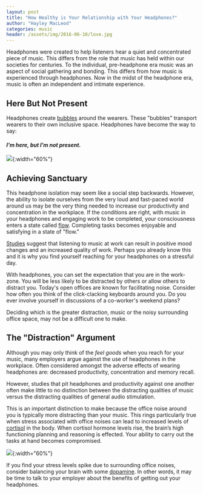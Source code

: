 ```yaml
---
layout: post
title: "How Healthy is Your Relationship with Your Headphones?"
author: "Hayley MacLeod"
categories: music
header: /assets/img/2016-06-10/love.jpg
---
```

Headphones were created to help listeners hear a quiet and concentrated piece of music. This differs from the role that music has held within our societies for centuries. To the individual, pre-headphone era music was an aspect of social gathering and bonding. This differs from how music is experienced through headphones. Now in the midst of the headphone era, music is often an independent and intimate experience.

## Here But Not Present

Headphones create [bubbles](http://www.queensjournal.ca/story/2007-01-23/bubbles-sound-public-space/) around the wearers. These "bubbles" transport wearers to their own inclusive space. Headphones have become the way to say:

#### *I'm here, but I'm not present.*

![](/assets/img/2016-06-10/iphone.jpg){:width="60%"}

## Achieving Sanctuary

This headphone isolation may seem like a social step backwards. However, the ability to isolate ourselves from the very loud and fast-paced world around us may be the very thing needed to increase our productivity and concentration in the workplace. If the conditions are right, with music in your headphones and engaging work to be completed, your consciousness enters a state called [flow](http://www.pickthebrain.com/blog/how-to-achieve-the-creative-state-of-flow/). Completing tasks becomes enjoyable and satisfying in a state of "flow."

[Studies](http://graphics8.nytimes.com/packages/pdf/business/LESIUKarticle2005.pdf?version=meter+at+1&module=meter-Links&pgtype=article&contentId=&mediaId=&referrer=https%3A%2F%2Fwww.google.ca%2F&priority=true&action=click&contentCollection=meter-links-click) suggest that listening to music at work can result in positive mood changes and an increased quality of work. Perhaps you already know this and it is why you find yourself reaching for your headphones on a stressful day.

With headphones, you can set the expectation that you are in the work-zone. You will be less likely to be distracted by others or allow others to distract you. Today's open offices are known for facilitating noise. Consider how often you think of the click-clacking keyboards around you. Do you ever involve yourself in discussions of a co-worker's weekend plans?

Deciding which is the greater distraction, music or the noisy surrounding office space, may not be a difficult one to make.

## The "Distraction" Argument

Although you may only think of the *feel goods* when you reach for your music, many employers argue against the use of headphones in the workplace. Often considered amongst the adverse effects of wearing headphones are: decreased productivity, concentration and memory recall.

However, studies that pit headphones and productivity against one another often make little to no distinction between the distracting qualities of music versus the distracting qualities of general audio stimulation.  

This is an important distinction to make because the office noise around you is typically more distracting than your music. This rings particularly true when stress associated with office noises can lead to increased levels of [cortisol](https://rise.xyz/blog/music-at-work-productivity/) in the body. When cortisol hormone levels rise, the brain’s high functioning planning and reasoning is effected. Your ability to carry out the tasks at hand becomes compromised.

![](/assets/img/2016-06-10/headphones.jpg){:width="60%"}

If you find your stress levels spike due to surrounding office noises, consider balancing your brain with some [dopamine](http://blog.pitchplay.io/music/music-the-feel-good-drug). In other words, it may be time to talk to your employer about the benefits of getting out your headphones.
